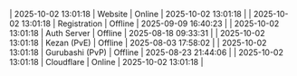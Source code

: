 | 2025-10-02 13:01:18 | Website | Online | 2025-10-02 13:01:18 |
| 2025-10-02 13:01:18 | Registration | Offline | 2025-09-09 16:40:23 |
| 2025-10-02 13:01:18 | Auth Server | Offline | 2025-08-18 09:33:31 |
| 2025-10-02 13:01:18 | Kezan (PvE) | Offline | 2025-08-03 17:58:02 |
| 2025-10-02 13:01:18 | Gurubashi (PvP) | Offline | 2025-08-23 21:44:06 |
| 2025-10-02 13:01:18 | Cloudflare | Online | 2025-10-02 13:01:18 |
